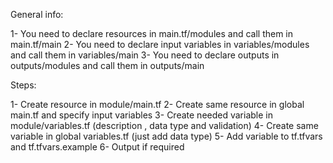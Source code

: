 General info:

1- You need to declare resources in main.tf/modules and call them in main.tf/main
2- You need to declare input variables in variables/modules and call them in variables/main
3- You need to declare outputs in outputs/modules and call them in outputs/main

Steps:

1- Create resource in module/main.tf
2- Create same resource in global main.tf and specify input variables
3- Create needed variable in module/variables.tf (description , data type and validation)
4- Create same variable in global variables.tf (just add data type)
5- Add variable to tf.tfvars and tf.tfvars.example
6- Output if required